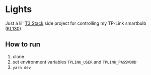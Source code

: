 # Lights

Just a lil' [T3 Stack](https://create.t3.gg/) side project for controlling my TP-Link smartbulb ([KL130](https://www.amazon.com/Changing-Dimmable-Compatible-Required-KL130/dp/B07FZ6PLJG/)).

## How to run

1. clone
2. set environment variables `TPLINK_USER` and `TPLINK_PASSWORD`
3. `yarn dev`
